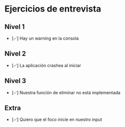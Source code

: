 # Ejercicios de entrevista

## Nivel 1
- [✅] Hay un warning en la consola

## Nivel 2
- [✅] La aplicación crashea al iniciar

## Nivel 3
- [✅] Nuestra función de eliminar no está implementada

## Extra
- [✅] Quiero que el foco inicie en nuestro input
